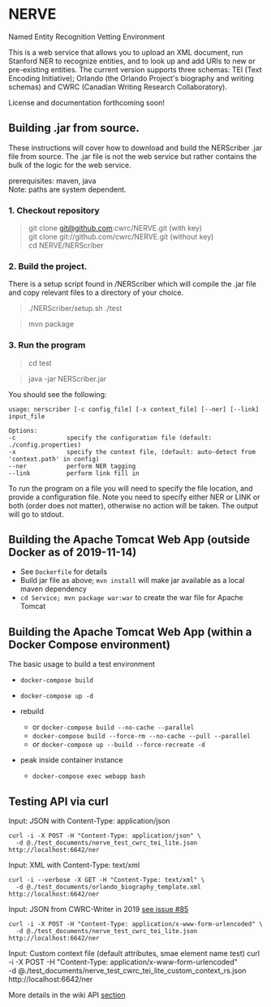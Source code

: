 # NERVE
Named Entity Recognition Vetting Environment

This is a web service that allows you to upload an XML document, run Stanford NER to recognize entities, and to look up and add URIs to new or pre-existing entities. The current version supports three schemas: TEI (Text Encoding Initiative); Orlando (the Orlando Project's biography and writing schemas) and CWRC (Canadian Writing Research Collaboratory).

License and documentation forthcoming soon!

## Building .jar from source.
These instructions will cover how to download and build the NERScriber .jar file
from source.  The .jar file is not the web service but rather contains the bulk
of the logic for the web service.

prerequisites: maven, java<br>
Note: paths are system dependent.

### 1. Checkout repository
> git clone git@github.com:cwrc/NERVE.git (with key)<br>
> git clone git://github.com/cwrc/NERVE.git (without key)<br>
> cd NERVE/NERScriber

### 2. Build the project.
There is a setup script found in /NERScriber which will compile the .jar file
and copy relevant files to a directory of your choice.

> ./NERScriber/setup.sh ./test

> mvn package

### 3. Run the program

> cd test

> java -jar NERScriber.jar

You should see the following:
```
usage: nerscriber [-c config_file] [-x context_file] [--ner] [--link] input_file

Options:
-c              specify the configuration file (default: ./config.properties)
-x              specify the context file, (default: auto-detect from 'context.path' in config)
--ner           perform NER tagging
--link          perform link fill in
```

To run the program on a file you will need to specify the file location, and provide
a configuration file.  Note you need to specify either NER or LINK or both (order
does not matter), otherwise no action will be taken.  The output will go to stdout.


## Building the Apache Tomcat Web App (outside Docker as of 2019-11-14)
* See `Dockerfile` for details
* Build jar file as above; `mvn install` will make jar available as a local maven dependency
* `cd Service; mvn package war:war` to create the war file for Apache Tomcat

## Building the Apache Tomcat Web App (within a Docker Compose environment)

The basic usage to build a test environment
* `docker-compose build`
* `docker-compose up -d`

* rebuild
  * or `docker-compose build --no-cache --parallel`
  * `docker-compose build --force-rm --no-cache --pull --parallel`
  * or `docker-compose up --build --force-recreate -d`

* peak inside container instance
  * `docker-compose exec webapp bash`

## Testing API via curl

Input: JSON with Content-Type: application/json 

```
curl -i -X POST -H "Content-Type: application/json" \
  -d @./test_documents/nerve_test_cwrc_tei_lite.json  http://localhost:6642/ner
```

Input: XML with Content-Type: text/xml

```
curl -i --verbose -X GET -H "Content-Type: text/xml" \
  -d @./test_documents/orlando_biography_template.xml http://localhost:6642/ner
```

Input: JSON from CWRC-Writer in 2019 [see issue #85](https://github.com/cwrc/NERVE/issues/85)
```
curl -i -X POST -H "Content-Type: application/x-www-form-urlencoded" \
  -d @./test_documents/nerve_test_cwrc_tei_lite.json  http://localhost:6642/ner
```

Input: Custom context file (default attributes, smae element name test)
curl -i -X POST -H "Content-Type: application/x-www-form-urlencoded" \
  -d @./test_documents/nerve_test_cwrc_tei_lite_custom_context_rs.json  http://localhost:6642/ner


More details in the wiki API [section](https://github.com/cwrc/NERVE/wiki/Endpoint-Descriptions-(api))

